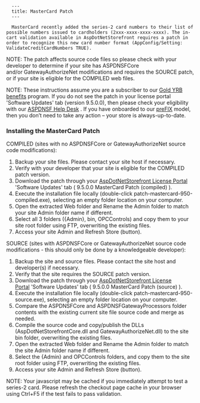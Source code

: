 
      ---
      title: MasterCard Patch
      ---

      MasterCard recently added the series-2 card numbers to their list of possible numbers issued to cardholders (2xxx-xxxx-xxxx-xxxx). The in-cart validation available in AspDotNetStorefront requires a patch in order to recognize this new card number format (AppConfig/Setting: ValidateCreditCardNumbers TRUE).

NOTE: The patch affects source code files so please check with your developer to determine if your site has ASPDNSFCore and/or GatewayAuthorizeNet modifications and requires the SOURCE patch, or if your site is eligible for the COMPILED web files.

NOTE: These instructions assume you are a subscriber to our [Gold YRB benefits](http://www.AspDotNetStorefront.com/p-1552.aspx) program. If you do not see the patch in your license portal 'Software Updates' tab (version 9.5.0.0), then please check your eligibility with our [ASPDNSF Help Desk](https://support.aspdotnetstorefront.com) . If you have onboarded to our [preFIX](http://www.aspdotnetstorefront.com/t-prefix.aspx) model, then you don’t need to take any action – your store is always-up-to-date.

### Installing the MasterCard Patch

COMPILED (sites with no ASPDNSFCore or GatewayAuthorizeNet source code modifications):

1.  Backup your site files. Please contact your site host if necessary.
2.  Verify with your developer that your site is eligible for the COMPILED patch version.
3.  Download the patch through your [AspDotNetStorefront License Portal](https://license.AspDotNetStorefront.com) 'Software Updates' tab ( 9.5.0.0 MasterCard Patch (compiled) ).
4.  Execute the installation file locally (double-click patch-mastercard-950-compiled.exe), selecting an empty folder location on your computer.
5.  Open the extracted Web folder and Rename the Admin folder to match your site Admin folder name if different.
6.  Select all 3 folders ({Admin}, bin, OPCControls) and copy them to your site root folder using FTP, overwriting the existing files.
7.  Access your site Admin and Refresh Store (button).

SOURCE (sites with ASPDNSFCore or GatewayAuthorizeNet source code modifications - this should only be done by a knowledgeable developer):

1.  Backup the site and source files. Please contact the site host and developer(s) if necessary.
2.  Verify that the site requires the SOURCE patch version.
3.  Download the patch through your [AspDotNetStorefront License Portal](https://license.aspdotnetstorefront.com/) 'Software Updates' tab ( 9.5.0.0 MasterCard Patch (source) ).
4.  Execute the installation file locally (double-click patch-mastercard-950-source.exe), selecting an empty folder location on your computer.
5.  Compare the ASPDNSFCore and ASPDNSFGatewayProcessors folder contents with the existing current site file source code and merge as needed.
6.  Compile the source code and copy/publish the DLLs (AspDotNetStorefrontCore.dll and GatewayAuthorizeNet.dll) to the site bin folder, overwriting the existing files.
7.  Open the extracted Web folder and Rename the Admin folder to match the site Admin folder name if different.
8.  Select the {Admin} and OPCControls folders, and copy them to the site root folder using FTP, overwriting the existing files.
9.  Access your site Admin and Refresh Store (button).

NOTE: Your javascript may be cached if you immediately attempt to test a series-2 card. Please refresh the checkout page cache in your browser using Ctrl+F5 if the test fails to pass validation.
      